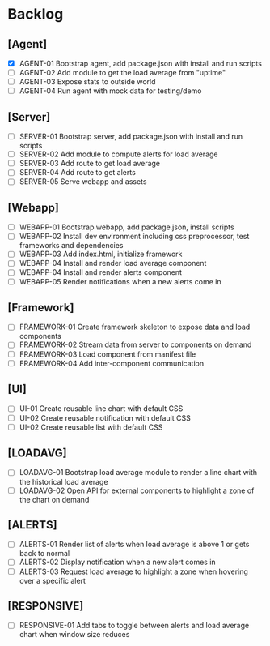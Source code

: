 # Backlog

## [Agent]
 - [X] AGENT-01 Bootstrap agent, add package.json with install and run scripts
 - [ ] AGENT-02 Add module to get the load average from "uptime"
 - [ ] AGENT-03 Expose stats to outside world
 - [ ] AGENT-04 Run agent with mock data for testing/demo

## [Server]
 - [ ] SERVER-01 Bootstrap server, add package.json with install and run scripts
 - [ ] SERVER-02 Add module to compute alerts for load average
 - [ ] SERVER-03 Add route to get load average 
 - [ ] SERVER-04 Add route to get alerts
 - [ ] SERVER-05 Serve webapp and assets 

## [Webapp]
 - [ ] WEBAPP-01 Bootstrap webapp, add package.json, install scripts
 - [ ] WEBAPP-02 Install dev environment including css preprocessor, test frameworks and dependencies
 - [ ] WEBAPP-03 Add index.html, initialize framework
 - [ ] WEBAPP-04 Install and render load average component
 - [ ] WEBAPP-04 Install and render alerts component
 - [ ] WEBAPP-05 Render notifications when a new alerts come in
 
## [Framework]
 - [ ] FRAMEWORK-01 Create framework skeleton to expose data and load components
 - [ ] FRAMEWORK-02 Stream data from server to components on demand
 - [ ] FRAMEWORK-03 Load component from manifest file
 - [ ] FRAMEWORK-04 Add inter-component communication

## [UI]
 - [ ] UI-01 Create reusable line chart with default CSS
 - [ ] UI-02 Create reusable notification with default CSS
 - [ ] UI-02 Create reusable list with default CSS

## [LOADAVG]
 - [ ] LOADAVG-01 Bootstrap load average module to render a line chart with the historical load average
 - [ ] LOADAVG-02 Open API for external components to highlight a zone of the chart on demand
 
## [ALERTS]
 - [ ] ALERTS-01 Render list of alerts when load average is above 1 or gets back to normal
 - [ ] ALERTS-02 Display notification when a new alert comes in
 - [ ] ALERTS-03 Request load average to highlight a zone when hovering over a specific alert
 
## [RESPONSIVE]
 - [ ] RESPONSIVE-01 Add tabs to toggle between alerts and load average chart when window size reduces